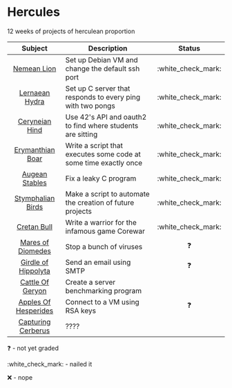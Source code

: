 # Hercules

12 weeks of projects of herculean proportion

| Subject                                          | Description                                                      | Status               |
| :-:                                              | -                                                                | :-:                  |
| [Nemean Lion](00_nemean_lion/)                   | Set up Debian VM and change the default ssh port                 | :white\_check\_mark: |
| [Lernaean Hydra](01_lernaean_hydra/)             | Set up C server that responds to every ping with two pongs       | :white\_check\_mark: |
| [Ceryneian Hind](02_ceryneian_hind/)             | Use 42's API and oauth2 to find where students are sitting       | :white\_check\_mark: |
| [Erymanthian Boar](03_erymanthian_boar/)         | Write a script that executes some code at some time exactly once | :white\_check\_mark: |
| [Augean Stables](04_augean_stables/)             | Fix a leaky C program                                            | :white\_check\_mark: |
| [Stymphalian Birds](05_stymphalian_birds/)       | Make a script to automate the creation of future projects        | :white\_check\_mark: |
| [Cretan Bull](06_cretan_bull/)                   | Write a warrior for the infamous game Corewar                    | :white\_check\_mark: |
| [Mares of Diomedes](07_mares_of_diomedes/)       | Stop a bunch of viruses                                          | :question:           |
| [Girdle of Hippolyta](08_girdle_of_hippolyta/)   | Send an email using SMTP                                         | :question:           |
| [Cattle Of Geryon](09_cattle_of_geryon/)         | Create a server benchmarking program                             |                      |
| [Apples Of Hesperides](10_apples_of_hesperides/) | Connect to a VM using RSA keys                                   | :question:           |
| [Capturing Cerberus](11_capturing_cerberus/)     | ????                                                             |                      |

:question:				- not yet graded

:white\_check\_mark:	- nailed it

:x:						- nope
